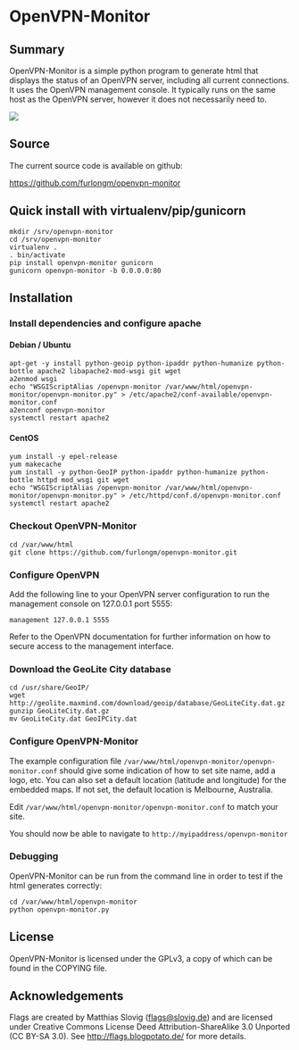 # OpenVPN-Monitor


## Summary

OpenVPN-Monitor is a simple python program to generate html that displays the
status of an OpenVPN server, including all current connections. It uses the
OpenVPN management console. It typically runs on the same host as the OpenVPN
server, however it does not necessarily need to.

[![](https://raw.githubusercontent.com/furlongm/openvpn-monitor/gh-pages/screenshots/openvpn-monitor.png)](https://raw.githubusercontent.com/furlongm/openvpn-monitor/gh-pages/screenshots/openvpn-monitor.png)


## Source

The current source code is available on github:

https://github.com/furlongm/openvpn-monitor


## Quick install with virtualenv/pip/gunicorn


```shell
mkdir /srv/openvpn-monitor
cd /srv/openvpn-monitor
virtualenv .
. bin/activate
pip install openvpn-monitor gunicorn
gunicorn openvpn-monitor -b 0.0.0.0:80

```


## Installation

### Install dependencies and configure apache

#### Debian / Ubuntu

```shell
apt-get -y install python-geoip python-ipaddr python-humanize python-bottle apache2 libapache2-mod-wsgi git wget
a2enmod wsgi
echo "WSGIScriptAlias /openvpn-monitor /var/www/html/openvpn-monitor/openvpn-monitor.py" > /etc/apache2/conf-available/openvpn-monitor.conf
a2enconf openvpn-monitor
systemctl restart apache2
```

#### CentOS

```shell
yum install -y epel-release
yum makecache
yum install -y python-GeoIP python-ipaddr python-humanize python-bottle httpd mod_wsgi git wget
echo "WSGIScriptAlias /openvpn-monitor /var/www/html/openvpn-monitor/openvpn-monitor.py" > /etc/httpd/conf.d/openvpn-monitor.conf
systemctl restart apache2
```


### Checkout OpenVPN-Monitor

```shell
cd /var/www/html
git clone https://github.com/furlongm/openvpn-monitor.git
```


### Configure OpenVPN

Add the following line to your OpenVPN server configuration to run the
management console on 127.0.0.1 port 5555:

```
management 127.0.0.1 5555
```

Refer to the OpenVPN documentation for further information on how to secure
access to the management interface.


### Download the GeoLite City database

```shell
cd /usr/share/GeoIP/
wget http://geolite.maxmind.com/download/geoip/database/GeoLiteCity.dat.gz
gunzip GeoLiteCity.dat.gz
mv GeoLiteCity.dat GeoIPCity.dat
```


### Configure OpenVPN-Monitor

The example configuration file `/var/www/html/openvpn-monitor/openvpn-monitor.conf`
should give some indication of how to set site name, add a logo, etc. You can
also set a default location (latitude and longitude) for the embedded maps.
If not set, the default location is Melbourne, Australia.

Edit `/var/www/html/openvpn-monitor/openvpn-monitor.conf` to match your site.

You should now be able to navigate to `http://myipaddress/openvpn-monitor`


### Debugging

OpenVPN-Monitor can be run from the command line in order to test if the html
generates correctly:

```shell
cd /var/www/html/openvpn-monitor
python openvpn-monitor.py
```


## License

OpenVPN-Monitor is licensed under the GPLv3, a copy of which can be found in
the COPYING file.


## Acknowledgements

Flags are created by Matthias Slovig (flags@slovig.de) and are licensed under
Creative Commons License Deed Attribution-ShareAlike 3.0 Unported
(CC BY-SA 3.0). See http://flags.blogpotato.de/ for more details.
